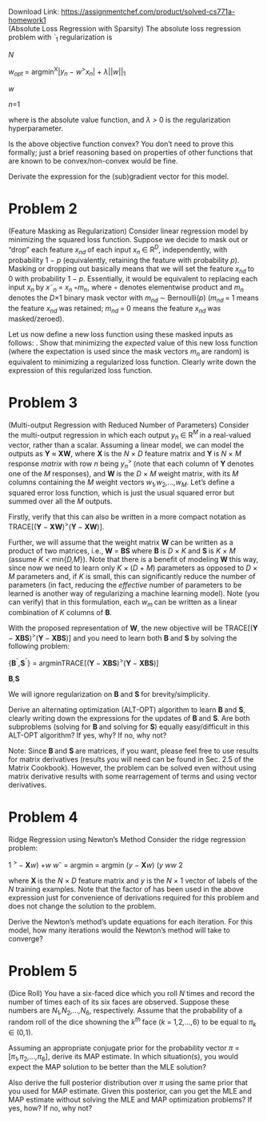 Download Link: https://assignmentchef.com/product/solved-cs771a-homework1
<br>
(Absolute Loss Regression with Sparsity) The absolute loss regression problem with <em>`</em><sub>1 </sub>regularization is

<em>N</em>

<em>w</em><em><sub>opt </sub></em>= argmin<sup>X</sup>|<em>y<sub>n </sub></em>− <em>w</em><sup>&gt;</sup><em>x</em><em><sub>n</sub></em>| + <em>λ</em>||<em>w</em>||<sub>1</sub>

<em>w</em>

<em>n</em>=1

where is the absolute value function, and <em>λ &gt; </em>0 is the regularization hyperparameter.

Is the above objective function convex? You don’t need to prove this formally; just a brief reasoning based on properties of other functions that are known to be convex/non-convex would be fine.

Derivate the expression for the (sub)gradient vector for this model.

<h1>Problem 2</h1>

(Feature Masking as Regularization) Consider linear regression model by minimizing the squared loss function. Suppose we decide to mask out or “drop” each feature <em>x<sub>nd </sub></em>of each input <em>x</em><em><sub>n </sub></em>∈ R<em><sup>D</sup></em>, independently, with probability 1 − <em>p </em>(equivalently, retaining the feature with probability <em>p</em>). Masking or dropping out basically means that we will set the feature <em>x<sub>nd </sub></em>to 0 with probability 1 − <em>p</em>. Essentially, it would be equivalent to replacing each input <em>x</em><em><sub>n </sub></em>by <em>x</em>˜<em><sub>n </sub></em>= <em>x</em><em><sub>n </sub></em>◦<em>m</em><em><sub>n</sub></em>, where ◦ denotes elementwise product and <em>m</em><em><sub>n </sub></em>denotes the <em>D</em>×1 binary mask vector with <em>m<sub>nd </sub></em>∼ Bernoulli(<em>p</em>) (<em>m<sub>nd </sub></em>= 1 means the feature <em>x<sub>nd </sub></em>was retained; <em>m<sub>nd </sub></em>= 0 means the feature <em>x<sub>nd </sub></em>was masked/zeroed).

Let us now define a new loss function using these masked inputs as follows: . Show that minimizing the <em>expected </em>value of this new loss function (where the expectation is used since the mask vectors <em>m</em><em><sub>n </sub></em>are random) is equivalent to minimizing a regularized loss function. Clearly write down the expression of this regularized loss function.

<h1>Problem 3</h1>

(Multi-output Regression with Reduced Number of Parameters) Consider the multi-output regression in which each output <em>y</em><em><sub>n </sub></em>∈ R<em><sup>M </sup></em>in a real-valued vector, rather than a scalar. Assuming a linear model, we can model the outputs as <strong>Y </strong>≈ <strong>XW</strong>, where <strong>X </strong>is the <em>N </em>× <em>D </em>feature matrix and <strong>Y </strong>is <em>N </em>× <em>M </em>response <em>matrix </em>with row <em>n </em>being <em>y</em><em><sub>n</sub></em><sup>&gt; </sup>(note that each column of <strong>Y </strong>denotes one of the <em>M </em>responses), and <strong>W </strong>is the <em>D </em>× <em>M </em>weight matrix, with its <em>M </em>columns containing the <em>M </em>weight vectors <em>w</em><sub>1</sub><em>,w</em><sub>2</sub><em>,…,w</em><em><sub>M</sub></em>. Let’s define a squared error loss function, which is just the usual squared error but summed over all the <em>M </em>outputs.

Firstly, verify that this can also be written in a more compact notation as TRACE[(<strong>Y </strong>− <strong>XW</strong>)<sup>&gt;</sup>(<strong>Y </strong>− <strong>XW</strong>)].

Further, we will assume that the weight matrix <strong>W </strong>can be written as a product of two matrices, i.e., <strong>W </strong>= <strong>BS </strong>where <strong>B </strong>is <em>D </em>× <em>K </em>and <strong>S </strong>is <em>K </em>× <em>M </em>(assume <em>K &lt; </em>min{<em>D,M</em>}). Note that there is a benefit of modeling <strong>W </strong>this way, since now we need to learn only <em>K </em>× (<em>D </em>+ <em>M</em>) parameters as opposed to <em>D </em>× <em>M </em>parameters and, if <em>K </em>is small, this can significantly reduce the number of parameters (in fact, reducing the <em>effective </em>number of parameters to be learned is another way of regularizing a machine learning model). Note (you can verify) that in this formulation, each <em>w</em><em><sub>m </sub></em>can be written as a linear combination of <em>K </em>columns of <strong>B</strong>.

With the proposed representation of <strong>W</strong>, the new objective will be TRACE[(<strong>Y </strong>− <strong>XBS</strong>)<sup>&gt;</sup>(<strong>Y </strong>− <strong>XBS</strong>)] and you need to learn both <strong>B </strong>and <strong>S </strong>by solving the following problem:

{<strong>B</strong><sup>ˆ</sup><em>,</em><strong>S</strong><sup>ˆ</sup>} = argminTRACE[(<strong>Y </strong>− <strong>XBS</strong>)<sup>&gt;</sup>(<strong>Y </strong>− <strong>XBS</strong>)]

<strong>B</strong><em>,</em><strong>S</strong>

We will ignore regularization on <strong>B </strong>and <strong>S </strong>for brevity/simplicity.

Derive an alternating optimization (ALT-OPT) algorithm to learn <strong>B </strong>and <strong>S</strong>, clearly writing down the expressions for the updates of <strong>B </strong>and <strong>S</strong>. Are both subproblems (solving for <strong>B </strong>and solving for <strong>S</strong>) equally easy/difficult in this ALT-OPT algorithm? If yes, why? If no, why not?

Note: Since <strong>B </strong>and <strong>S </strong>are matrices, if you want, please feel free to use results for matrix derivatives (results you will need can be found in Sec. 2.5 of the Matrix Cookbook). However, the problem can be solved even without using matrix derivative results with some rearragement of terms and using vector derivatives.

<h1>Problem 4</h1>

Ridge Regression using Newton’s Method Consider the ridge regression problem:

1           <sup>&gt; </sup>− <strong>X</strong><em>w</em>) +<em>w w</em>ˆ = argmin = argmin             (<em>y </em>− <strong>X</strong><em>w</em>) (<em>y </em><em>ww </em>2

where <strong>X </strong>is the <em>N </em>× <em>D </em>feature matrix and <em>y </em>is the <em>N </em>× 1 vector of labels of the <em>N </em>training examples. Note that the factor of  has been used in the above expression just for convenience of derivations required for this problem and does not change the solution to the problem.

Derive the Newton’s method’s update equations for each iteration. For this model, how many iterations would the Newton’s method will take to converge?

<h1>Problem 5</h1>

(Dice Roll) You have a six-faced dice which you roll <em>N </em>times and record the number of times each of its six faces are observed. Suppose these numbers are <em>N</em><sub>1</sub><em>,N</em><sub>2</sub><em>,…,N</em><sub>6</sub>, respectively. Assume that the probability of a random roll of the dice showning the <em>k<sup>th </sup></em>face (<em>k </em>= 1<em>,</em>2<em>,…,</em>6) to be equal to <em>π<sub>k </sub></em>∈ (0<em>,</em>1).

Assuming an appropriate conjugate prior for the probability vector <em>π </em>= [<em>π</em><sub>1</sub><em>,π</em><sub>2</sub><em>,…,π</em><sub>6</sub>], derive its MAP estimate. In which situation(s), you would expect the MAP solution to be better than the MLE solution?

Also derive the full posterior distribution over <em>π </em>using the same prior that you used for MAP estimate. Given this posterior, can you get the MLE and MAP estimate without solving the MLE and MAP optimization problems? If yes, how? If no, why not?